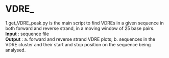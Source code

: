 # VDRE_
1.get_VDRE_peak.py is the main script to find VDREs in a given sequence in both forward and reverse strand, in a moving window of 25 base pairs.<br>
<b>Input</b> : sequence file <br>
<b>Output</b>  : a. forward and reverse strand VDRE plots; b. sequences in the VDRE cluster and their start and stop position on the sequence being analysed.
